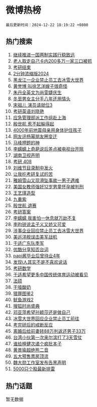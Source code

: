 # 微博热榜

`最后更新时间：2024-12-22 18:19:22 +0800`

## 热门搜索

1. [继续推进一国两制实践行稳致远](https://m.weibo.cn/search?containerid=100103type%3D1%26t%3D10%26q%3D%23%E7%BB%A7%E7%BB%AD%E6%8E%A8%E8%BF%9B%E4%B8%80%E5%9B%BD%E4%B8%A4%E5%88%B6%E5%AE%9E%E8%B7%B5%E8%A1%8C%E7%A8%B3%E8%87%B4%E8%BF%9C%23&stream_entry_id=51&isnewpage=1&extparam=seat%3D1%26c_type%3D51%26q%3D%2523%25E7%25BB%25A7%25E7%25BB%25AD%25E6%258E%25A8%25E8%25BF%259B%25E4%25B8%2580%25E5%259B%25BD%25E4%25B8%25A4%25E5%2588%25B6%25E5%25AE%259E%25E8%25B7%25B5%25E8%25A1%258C%25E7%25A8%25B3%25E8%2587%25B4%25E8%25BF%259C%2523%26pos%3D0%26dgr%3D0%26cate%3D10103%26filter_type%3Drealtimehot%26stream_entry_id%3D51%26display_time%3D1734862760%26pre_seqid%3D17348627607960233733697)
1. [老人取走自己卡内200多万一家三口被抓](https://m.weibo.cn/search?containerid=100103type%3D1%26t%3D10%26q%3D%23%E8%80%81%E4%BA%BA%E5%8F%96%E8%B5%B0%E8%87%AA%E5%B7%B1%E5%8D%A1%E5%86%85200%E5%A4%9A%E4%B8%87%E4%B8%80%E5%AE%B6%E4%B8%89%E5%8F%A3%E8%A2%AB%E6%8A%93%23&stream_entry_id=31&isnewpage=1&extparam=seat%3D1%26q%3D%2523%25E8%2580%2581%25E4%25BA%25BA%25E5%258F%2596%25E8%25B5%25B0%25E8%2587%25AA%25E5%25B7%25B1%25E5%258D%25A1%25E5%2586%2585200%25E5%25A4%259A%25E4%25B8%2587%25E4%25B8%2580%25E5%25AE%25B6%25E4%25B8%2589%25E5%258F%25A3%25E8%25A2%25AB%25E6%258A%2593%2523%26flag%3D2%26filter_type%3Drealtimehot%26c_type%3D31%26realpos%3D1%26cate%3D5001%26pos%3D0%26dgr%3D0%26band_rank%3D1%26lcate%3D5001%26stream_entry_id%3D31%26display_time%3D1734862760%26pre_seqid%3D17348627607960233733697)
1. [考研结束](https://m.weibo.cn/search?containerid=100103type%3D1%26t%3D10%26q%3D%E8%80%83%E7%A0%94%E7%BB%93%E6%9D%9F&stream_entry_id=31&isnewpage=1&extparam=seat%3D1%26q%3D%25E8%2580%2583%25E7%25A0%2594%25E7%25BB%2593%25E6%259D%259F%26flag%3D2%26filter_type%3Drealtimehot%26c_type%3D31%26realpos%3D2%26cate%3D5001%26pos%3D1%26dgr%3D0%26band_rank%3D2%26lcate%3D5001%26stream_entry_id%3D31%26display_time%3D1734862760%26pre_seqid%3D17348627607960233733697)
1. [2分钟浓缩版2024](https://m.weibo.cn/search?containerid=100103type%3D1%26t%3D10%26q%3D%232%E5%88%86%E9%92%9F%E6%B5%93%E7%BC%A9%E7%89%882024%23&stream_entry_id=31&isnewpage=1&extparam=seat%3D1%26q%3D%25232%25E5%2588%2586%25E9%2592%259F%25E6%25B5%2593%25E7%25BC%25A9%25E7%2589%25882024%2523%26flag%3D1%26filter_type%3Drealtimehot%26c_type%3D31%26realpos%3D3%26cate%3D5001%26pos%3D2%26dgr%3D0%26band_rank%3D3%26lcate%3D5001%26stream_entry_id%3D31%26display_time%3D1734862760%26pre_seqid%3D17348627607960233733697)
1. [黑龙江一企业禁止员工去冰雪大世界](https://m.weibo.cn/search?containerid=100103type%3D1%26t%3D10%26q%3D%23%E9%BB%91%E9%BE%99%E6%B1%9F%E4%B8%80%E4%BC%81%E4%B8%9A%E7%A6%81%E6%AD%A2%E5%91%98%E5%B7%A5%E5%8E%BB%E5%86%B0%E9%9B%AA%E5%A4%A7%E4%B8%96%E7%95%8C%23&stream_entry_id=31&isnewpage=1&extparam=seat%3D1%26q%3D%2523%25E9%25BB%2591%25E9%25BE%2599%25E6%25B1%259F%25E4%25B8%2580%25E4%25BC%2581%25E4%25B8%259A%25E7%25A6%2581%25E6%25AD%25A2%25E5%2591%2598%25E5%25B7%25A5%25E5%258E%25BB%25E5%2586%25B0%25E9%259B%25AA%25E5%25A4%25A7%25E4%25B8%2596%25E7%2595%258C%2523%26flag%3D0%26filter_type%3Drealtimehot%26c_type%3D31%26realpos%3D4%26cate%3D5001%26pos%3D3%26dgr%3D0%26band_rank%3D4%26lcate%3D5001%26stream_entry_id%3D31%26display_time%3D1734862760%26pre_seqid%3D17348627607960233733697)
1. [黄誉博 叫徐艺洋嫂子很奇怪](https://m.weibo.cn/search?containerid=100103type%3D1%26t%3D10%26q%3D%E9%BB%84%E8%AA%89%E5%8D%9A+%E5%8F%AB%E5%BE%90%E8%89%BA%E6%B4%8B%E5%AB%82%E5%AD%90%E5%BE%88%E5%A5%87%E6%80%AA&stream_entry_id=31&isnewpage=1&extparam=seat%3D1%26q%3D%25E9%25BB%2584%25E8%25AA%2589%25E5%258D%259A%2520%25E5%258F%25AB%25E5%25BE%2590%25E8%2589%25BA%25E6%25B4%258B%25E5%25AB%2582%25E5%25AD%2590%25E5%25BE%2588%25E5%25A5%2587%25E6%2580%25AA%26flag%3D1%26filter_type%3Drealtimehot%26c_type%3D31%26realpos%3D5%26cate%3D5001%26pos%3D4%26dgr%3D0%26band_rank%3D5%26lcate%3D5001%26stream_entry_id%3D31%26display_time%3D1734862760%26pre_seqid%3D17348627607960233733697)
1. [朱丹全英文为尚雯婕庆生](https://m.weibo.cn/search?containerid=100103type%3D1%26t%3D10%26q%3D%E6%9C%B1%E4%B8%B9%E5%85%A8%E8%8B%B1%E6%96%87%E4%B8%BA%E5%B0%9A%E9%9B%AF%E5%A9%95%E5%BA%86%E7%94%9F&stream_entry_id=31&isnewpage=1&extparam=seat%3D1%26q%3D%25E6%259C%25B1%25E4%25B8%25B9%25E5%2585%25A8%25E8%258B%25B1%25E6%2596%2587%25E4%25B8%25BA%25E5%25B0%259A%25E9%259B%25AF%25E5%25A9%2595%25E5%25BA%2586%25E7%2594%259F%26flag%3D1%26filter_type%3Drealtimehot%26c_type%3D31%26realpos%3D6%26cate%3D5001%26pos%3D5%26dgr%3D0%26band_rank%3D6%26lcate%3D5001%26stream_entry_id%3D31%26display_time%3D1734862760%26pre_seqid%3D17348627607960233733697)
1. [冬至男女主分手八年还用情头](https://m.weibo.cn/search?containerid=100103type%3D1%26t%3D10%26q%3D%E5%86%AC%E8%87%B3%E7%94%B7%E5%A5%B3%E4%B8%BB%E5%88%86%E6%89%8B%E5%85%AB%E5%B9%B4%E8%BF%98%E7%94%A8%E6%83%85%E5%A4%B4&stream_entry_id=31&isnewpage=1&extparam=seat%3D1%26q%3D%25E5%2586%25AC%25E8%2587%25B3%25E7%2594%25B7%25E5%25A5%25B3%25E4%25B8%25BB%25E5%2588%2586%25E6%2589%258B%25E5%2585%25AB%25E5%25B9%25B4%25E8%25BF%2598%25E7%2594%25A8%25E6%2583%2585%25E5%25A4%25B4%26flag%3D2%26filter_type%3Drealtimehot%26c_type%3D31%26realpos%3D7%26cate%3D5001%26pos%3D6%26dgr%3D0%26band_rank%3D7%26lcate%3D5001%26stream_entry_id%3D31%26display_time%3D1734862760%26pre_seqid%3D17348627607960233733697)
1. [宋祖儿 演员请就位3](https://m.weibo.cn/search?containerid=100103type%3D1%26t%3D10%26q%3D%E5%AE%8B%E7%A5%96%E5%84%BF+%E6%BC%94%E5%91%98%E8%AF%B7%E5%B0%B1%E4%BD%8D3&stream_entry_id=31&isnewpage=1&extparam=seat%3D1%26q%3D%25E5%25AE%258B%25E7%25A5%2596%25E5%2584%25BF%2520%25E6%25BC%2594%25E5%2591%2598%25E8%25AF%25B7%25E5%25B0%25B1%25E4%25BD%258D3%26flag%3D1%26filter_type%3Drealtimehot%26c_type%3D31%26realpos%3D8%26cate%3D5001%26pos%3D7%26dgr%3D0%26band_rank%3D8%26lcate%3D5001%26stream_entry_id%3D31%26display_time%3D1734862760%26pre_seqid%3D17348627607960233733697)
1. [考研英语刘晓艳](https://m.weibo.cn/search?containerid=100103type%3D1%26t%3D10%26q%3D%E8%80%83%E7%A0%94%E8%8B%B1%E8%AF%AD%E5%88%98%E6%99%93%E8%89%B3&stream_entry_id=31&isnewpage=1&extparam=seat%3D1%26q%3D%25E8%2580%2583%25E7%25A0%2594%25E8%258B%25B1%25E8%25AF%25AD%25E5%2588%2598%25E6%2599%2593%25E8%2589%25B3%26flag%3D1%26filter_type%3Drealtimehot%26c_type%3D31%26realpos%3D9%26cate%3D5001%26pos%3D8%26dgr%3D0%26band_rank%3D9%26lcate%3D5001%26stream_entry_id%3D31%26display_time%3D1734862760%26pre_seqid%3D17348627607960233733697)
1. [应急管理部派工作组赴上海](https://m.weibo.cn/search?containerid=100103type%3D1%26t%3D10%26q%3D%23%E5%BA%94%E6%80%A5%E7%AE%A1%E7%90%86%E9%83%A8%E6%B4%BE%E5%B7%A5%E4%BD%9C%E7%BB%84%E8%B5%B4%E4%B8%8A%E6%B5%B7%23&stream_entry_id=31&isnewpage=1&extparam=seat%3D1%26q%3D%2523%25E5%25BA%2594%25E6%2580%25A5%25E7%25AE%25A1%25E7%2590%2586%25E9%2583%25A8%25E6%25B4%25BE%25E5%25B7%25A5%25E4%25BD%259C%25E7%25BB%2584%25E8%25B5%25B4%25E4%25B8%258A%25E6%25B5%25B7%2523%26flag%3D1%26filter_type%3Drealtimehot%26c_type%3D31%26realpos%3D10%26cate%3D5001%26pos%3D9%26dgr%3D0%26band_rank%3D10%26lcate%3D5001%26stream_entry_id%3D31%26display_time%3D1734862760%26pre_seqid%3D17348627607960233733697)
1. [殷世航 惹不起躲得起](https://m.weibo.cn/search?containerid=100103type%3D1%26t%3D10%26q%3D%E6%AE%B7%E4%B8%96%E8%88%AA+%E6%83%B9%E4%B8%8D%E8%B5%B7%E8%BA%B2%E5%BE%97%E8%B5%B7&stream_entry_id=31&isnewpage=1&extparam=seat%3D1%26q%3D%25E6%25AE%25B7%25E4%25B8%2596%25E8%2588%25AA%2520%25E6%2583%25B9%25E4%25B8%258D%25E8%25B5%25B7%25E8%25BA%25B2%25E5%25BE%2597%25E8%25B5%25B7%26flag%3D1%26filter_type%3Drealtimehot%26c_type%3D31%26realpos%3D11%26cate%3D5001%26pos%3D10%26dgr%3D0%26band_rank%3D11%26lcate%3D5001%26stream_entry_id%3D31%26display_time%3D1734862760%26pre_seqid%3D17348627607960233733697)
1. [4000年前地震母亲用身体护住孩子](https://m.weibo.cn/search?containerid=100103type%3D1%26t%3D10%26q%3D%234000%E5%B9%B4%E5%89%8D%E5%9C%B0%E9%9C%87%E6%AF%8D%E4%BA%B2%E7%94%A8%E8%BA%AB%E4%BD%93%E6%8A%A4%E4%BD%8F%E5%AD%A9%E5%AD%90%23&stream_entry_id=31&isnewpage=1&extparam=seat%3D1%26q%3D%25234000%25E5%25B9%25B4%25E5%2589%258D%25E5%259C%25B0%25E9%259C%2587%25E6%25AF%258D%25E4%25BA%25B2%25E7%2594%25A8%25E8%25BA%25AB%25E4%25BD%2593%25E6%258A%25A4%25E4%25BD%258F%25E5%25AD%25A9%25E5%25AD%2590%2523%26flag%3D0%26filter_type%3Drealtimehot%26c_type%3D31%26realpos%3D12%26cate%3D5001%26pos%3D11%26dgr%3D0%26band_rank%3D12%26lcate%3D5001%26stream_entry_id%3D31%26display_time%3D1734862760%26pre_seqid%3D17348627607960233733697)
1. [网友评杨幂朋友圈变迁](https://m.weibo.cn/search?containerid=100103type%3D1%26t%3D10%26q%3D%23%E7%BD%91%E5%8F%8B%E8%AF%84%E6%9D%A8%E5%B9%82%E6%9C%8B%E5%8F%8B%E5%9C%88%E5%8F%98%E8%BF%81%23&stream_entry_id=31&isnewpage=1&extparam=seat%3D1%26q%3D%2523%25E7%25BD%2591%25E5%258F%258B%25E8%25AF%2584%25E6%259D%25A8%25E5%25B9%2582%25E6%259C%258B%25E5%258F%258B%25E5%259C%2588%25E5%258F%2598%25E8%25BF%2581%2523%26flag%3D2%26filter_type%3Drealtimehot%26c_type%3D31%26realpos%3D13%26cate%3D5001%26pos%3D12%26dgr%3D0%26band_rank%3D13%26lcate%3D5001%26stream_entry_id%3D31%26display_time%3D1734862760%26pre_seqid%3D17348627607960233733697)
1. [马峰押题的神](https://m.weibo.cn/search?containerid=100103type%3D1%26t%3D10%26q%3D%E9%A9%AC%E5%B3%B0%E6%8A%BC%E9%A2%98%E7%9A%84%E7%A5%9E&stream_entry_id=31&isnewpage=1&extparam=seat%3D1%26q%3D%25E9%25A9%25AC%25E5%25B3%25B0%25E6%258A%25BC%25E9%25A2%2598%25E7%259A%2584%25E7%25A5%259E%26flag%3D1%26filter_type%3Drealtimehot%26c_type%3D31%26realpos%3D14%26cate%3D5001%26pos%3D13%26dgr%3D0%26band_rank%3D14%26lcate%3D5001%26stream_entry_id%3D31%26display_time%3D1734862760%26pre_seqid%3D17348627607960233733697)
1. [李蠕蠕上奇葩说后差点被电视台开除](https://m.weibo.cn/search?containerid=100103type%3D1%26t%3D10%26q%3D%E6%9D%8E%E8%A0%95%E8%A0%95%E4%B8%8A%E5%A5%87%E8%91%A9%E8%AF%B4%E5%90%8E%E5%B7%AE%E7%82%B9%E8%A2%AB%E7%94%B5%E8%A7%86%E5%8F%B0%E5%BC%80%E9%99%A4&stream_entry_id=31&isnewpage=1&extparam=seat%3D1%26q%3D%25E6%259D%258E%25E8%25A0%2595%25E8%25A0%2595%25E4%25B8%258A%25E5%25A5%2587%25E8%2591%25A9%25E8%25AF%25B4%25E5%2590%258E%25E5%25B7%25AE%25E7%2582%25B9%25E8%25A2%25AB%25E7%2594%25B5%25E8%25A7%2586%25E5%258F%25B0%25E5%25BC%2580%25E9%2599%25A4%26flag%3D2%26filter_type%3Drealtimehot%26c_type%3D31%26realpos%3D15%26cate%3D5001%26pos%3D14%26dgr%3D0%26band_rank%3D15%26lcate%3D5001%26stream_entry_id%3D31%26display_time%3D1734862760%26pre_seqid%3D17348627607960233733697)
1. [湖南卫视声明](https://m.weibo.cn/search?containerid=100103type%3D1%26t%3D10%26q%3D%E6%B9%96%E5%8D%97%E5%8D%AB%E8%A7%86%E5%A3%B0%E6%98%8E&stream_entry_id=31&isnewpage=1&extparam=seat%3D1%26q%3D%25E6%25B9%2596%25E5%258D%2597%25E5%258D%25AB%25E8%25A7%2586%25E5%25A3%25B0%25E6%2598%258E%26flag%3D0%26filter_type%3Drealtimehot%26c_type%3D31%26realpos%3D16%26cate%3D5001%26pos%3D15%26dgr%3D0%26band_rank%3D16%26lcate%3D5001%26stream_entry_id%3D31%26display_time%3D1734862760%26pre_seqid%3D17348627607960233733697)
1. [考研 408](https://m.weibo.cn/search?containerid=100103type%3D1%26t%3D10%26q%3D%E8%80%83%E7%A0%94+408&stream_entry_id=31&isnewpage=1&extparam=seat%3D1%26q%3D%25E8%2580%2583%25E7%25A0%2594%2520408%26flag%3D1%26filter_type%3Drealtimehot%26c_type%3D31%26realpos%3D17%26cate%3D5001%26pos%3D16%26dgr%3D0%26band_rank%3D17%26lcate%3D5001%26stream_entry_id%3D31%26display_time%3D1734862760%26pre_seqid%3D17348627607960233733697)
1. [刘维节目录制中发火](https://m.weibo.cn/search?containerid=100103type%3D1%26t%3D10%26q%3D%E5%88%98%E7%BB%B4%E8%8A%82%E7%9B%AE%E5%BD%95%E5%88%B6%E4%B8%AD%E5%8F%91%E7%81%AB&stream_entry_id=31&isnewpage=1&extparam=seat%3D1%26q%3D%25E5%2588%2598%25E7%25BB%25B4%25E8%258A%2582%25E7%259B%25AE%25E5%25BD%2595%25E5%2588%25B6%25E4%25B8%25AD%25E5%258F%2591%25E7%2581%25AB%26flag%3D1%26filter_type%3Drealtimehot%26c_type%3D31%26realpos%3D18%26cate%3D5001%26pos%3D17%26dgr%3D0%26band_rank%3D18%26lcate%3D5001%26stream_entry_id%3D31%26display_time%3D1734862760%26pre_seqid%3D17348627607960233733697)
1. [让我吃考研复试的苦](https://m.weibo.cn/search?containerid=100103type%3D1%26t%3D10%26q%3D%23%E8%AE%A9%E6%88%91%E5%90%83%E8%80%83%E7%A0%94%E5%A4%8D%E8%AF%95%E7%9A%84%E8%8B%A6%23&stream_entry_id=31&isnewpage=1&extparam=seat%3D1%26q%3D%2523%25E8%25AE%25A9%25E6%2588%2591%25E5%2590%2583%25E8%2580%2583%25E7%25A0%2594%25E5%25A4%258D%25E8%25AF%2595%25E7%259A%2584%25E8%258B%25A6%2523%26flag%3D1%26filter_type%3Drealtimehot%26c_type%3D31%26realpos%3D19%26cate%3D5001%26pos%3D18%26dgr%3D0%26band_rank%3D19%26lcate%3D5001%26stream_entry_id%3D31%26display_time%3D1734862760%26pre_seqid%3D17348627607960233733697)
1. [雅姆雪山又现滑坠事故一男子遇难](https://m.weibo.cn/search?containerid=100103type%3D1%26t%3D10%26q%3D%23%E9%9B%85%E5%A7%86%E9%9B%AA%E5%B1%B1%E5%8F%88%E7%8E%B0%E6%BB%91%E5%9D%A0%E4%BA%8B%E6%95%85%E4%B8%80%E7%94%B7%E5%AD%90%E9%81%87%E9%9A%BE%23&stream_entry_id=31&isnewpage=1&extparam=seat%3D1%26q%3D%2523%25E9%259B%2585%25E5%25A7%2586%25E9%259B%25AA%25E5%25B1%25B1%25E5%258F%2588%25E7%258E%25B0%25E6%25BB%2591%25E5%259D%25A0%25E4%25BA%258B%25E6%2595%2585%25E4%25B8%2580%25E7%2594%25B7%25E5%25AD%2590%25E9%2581%2587%25E9%259A%25BE%2523%26flag%3D1%26filter_type%3Drealtimehot%26c_type%3D31%26realpos%3D20%26cate%3D5001%26pos%3D19%26dgr%3D0%26band_rank%3D20%26lcate%3D5001%26stream_entry_id%3D31%26display_time%3D1734862760%26pre_seqid%3D17348627607960233733697)
1. [美国女教师强奸12岁男童怀孕被判刑](https://m.weibo.cn/search?containerid=100103type%3D1%26t%3D10%26q%3D%23%E7%BE%8E%E5%9B%BD%E5%A5%B3%E6%95%99%E5%B8%88%E5%BC%BA%E5%A5%B812%E5%B2%81%E7%94%B7%E7%AB%A5%E6%80%80%E5%AD%95%E8%A2%AB%E5%88%A4%E5%88%91%23&stream_entry_id=31&isnewpage=1&extparam=seat%3D1%26q%3D%2523%25E7%25BE%258E%25E5%259B%25BD%25E5%25A5%25B3%25E6%2595%2599%25E5%25B8%2588%25E5%25BC%25BA%25E5%25A5%25B812%25E5%25B2%2581%25E7%2594%25B7%25E7%25AB%25A5%25E6%2580%2580%25E5%25AD%2595%25E8%25A2%25AB%25E5%2588%25A4%25E5%2588%2591%2523%26flag%3D0%26filter_type%3Drealtimehot%26c_type%3D31%26realpos%3D21%26cate%3D5001%26pos%3D20%26dgr%3D0%26band_rank%3D21%26lcate%3D5001%26stream_entry_id%3D31%26display_time%3D1734862760%26pre_seqid%3D17348627607960233733697)
1. [王艺瑾造型](https://m.weibo.cn/search?containerid=100103type%3D1%26t%3D10%26q%3D%E7%8E%8B%E8%89%BA%E7%91%BE%E9%80%A0%E5%9E%8B&stream_entry_id=31&isnewpage=1&extparam=seat%3D1%26q%3D%25E7%258E%258B%25E8%2589%25BA%25E7%2591%25BE%25E9%2580%25A0%25E5%259E%258B%26flag%3D1%26filter_type%3Drealtimehot%26c_type%3D31%26realpos%3D22%26cate%3D5001%26pos%3D21%26dgr%3D0%26band_rank%3D22%26lcate%3D5001%26stream_entry_id%3D31%26display_time%3D1734862760%26pre_seqid%3D17348627607960233733697)
1. [九重紫](https://m.weibo.cn/search?containerid=100103type%3D1%26t%3D10%26q%3D%E4%B9%9D%E9%87%8D%E7%B4%AB&stream_entry_id=31&isnewpage=1&extparam=seat%3D1%26q%3D%25E4%25B9%259D%25E9%2587%258D%25E7%25B4%25AB%26flag%3D1%26filter_type%3Drealtimehot%26c_type%3D31%26realpos%3D23%26cate%3D5001%26pos%3D22%26dgr%3D0%26band_rank%3D23%26lcate%3D5001%26stream_entry_id%3D31%26display_time%3D1734862760%26pre_seqid%3D17348627607960233733697)
1. [殷世航 退赛](https://m.weibo.cn/search?containerid=100103type%3D1%26t%3D10%26q%3D%E6%AE%B7%E4%B8%96%E8%88%AA+%E9%80%80%E8%B5%9B&stream_entry_id=31&isnewpage=1&extparam=seat%3D1%26q%3D%25E6%25AE%25B7%25E4%25B8%2596%25E8%2588%25AA%2520%25E9%2580%2580%25E8%25B5%259B%26flag%3D0%26filter_type%3Drealtimehot%26c_type%3D31%26realpos%3D24%26cate%3D5001%26pos%3D23%26dgr%3D0%26band_rank%3D24%26lcate%3D5001%26stream_entry_id%3D31%26display_time%3D1734862760%26pre_seqid%3D17348627607960233733697)
1. [考研答案](https://m.weibo.cn/search?containerid=100103type%3D1%26t%3D10%26q%3D%E8%80%83%E7%A0%94%E7%AD%94%E6%A1%88&stream_entry_id=31&isnewpage=1&extparam=seat%3D1%26q%3D%25E8%2580%2583%25E7%25A0%2594%25E7%25AD%2594%25E6%25A1%2588%26flag%3D1%26filter_type%3Drealtimehot%26c_type%3D31%26realpos%3D25%26cate%3D5001%26pos%3D24%26dgr%3D0%26band_rank%3D25%26lcate%3D5001%26stream_entry_id%3D31%26display_time%3D1734862760%26pre_seqid%3D17348627607960233733697)
1. [李蠕蠕 我害怕一休息就万劫不复](https://m.weibo.cn/search?containerid=100103type%3D1%26t%3D10%26q%3D%E6%9D%8E%E8%A0%95%E8%A0%95+%E6%88%91%E5%AE%B3%E6%80%95%E4%B8%80%E4%BC%91%E6%81%AF%E5%B0%B1%E4%B8%87%E5%8A%AB%E4%B8%8D%E5%A4%8D&stream_entry_id=31&isnewpage=1&extparam=seat%3D1%26q%3D%25E6%259D%258E%25E8%25A0%2595%25E8%25A0%2595%2520%25E6%2588%2591%25E5%25AE%25B3%25E6%2580%2595%25E4%25B8%2580%25E4%25BC%2591%25E6%2581%25AF%25E5%25B0%25B1%25E4%25B8%2587%25E5%258A%25AB%25E4%25B8%258D%25E5%25A4%258D%26flag%3D1%26filter_type%3Drealtimehot%26c_type%3D31%26realpos%3D26%26cate%3D5001%26pos%3D25%26dgr%3D0%26band_rank%3D26%26lcate%3D5001%26stream_entry_id%3D31%26display_time%3D1734862760%26pre_seqid%3D17348627607960233733697)
1. [李昀锐说孟子义又娇又可爱](https://m.weibo.cn/search?containerid=100103type%3D1%26t%3D10%26q%3D%23%E6%9D%8E%E6%98%80%E9%94%90%E8%AF%B4%E5%AD%9F%E5%AD%90%E4%B9%89%E5%8F%88%E5%A8%87%E5%8F%88%E5%8F%AF%E7%88%B1%23&stream_entry_id=31&isnewpage=1&extparam=seat%3D1%26q%3D%2523%25E6%259D%258E%25E6%2598%2580%25E9%2594%2590%25E8%25AF%25B4%25E5%25AD%259F%25E5%25AD%2590%25E4%25B9%2589%25E5%258F%2588%25E5%25A8%2587%25E5%258F%2588%25E5%258F%25AF%25E7%2588%25B1%2523%26flag%3D0%26filter_type%3Drealtimehot%26c_type%3D31%26realpos%3D27%26cate%3D5001%26pos%3D26%26dgr%3D0%26band_rank%3D27%26lcate%3D5001%26stream_entry_id%3D31%26display_time%3D1734862760%26pre_seqid%3D17348627607960233733697)
1. [涉事企业回应禁止员工去冰雪大世界](https://m.weibo.cn/search?containerid=100103type%3D1%26t%3D10%26q%3D%23%E6%B6%89%E4%BA%8B%E4%BC%81%E4%B8%9A%E5%9B%9E%E5%BA%94%E7%A6%81%E6%AD%A2%E5%91%98%E5%B7%A5%E5%8E%BB%E5%86%B0%E9%9B%AA%E5%A4%A7%E4%B8%96%E7%95%8C%23&stream_entry_id=31&isnewpage=1&extparam=seat%3D1%26q%3D%2523%25E6%25B6%2589%25E4%25BA%258B%25E4%25BC%2581%25E4%25B8%259A%25E5%259B%259E%25E5%25BA%2594%25E7%25A6%2581%25E6%25AD%25A2%25E5%2591%2598%25E5%25B7%25A5%25E5%258E%25BB%25E5%2586%25B0%25E9%259B%25AA%25E5%25A4%25A7%25E4%25B8%2596%25E7%2595%258C%2523%26flag%3D0%26filter_type%3Drealtimehot%26c_type%3D31%26realpos%3D28%26cate%3D5001%26pos%3D27%26dgr%3D0%26band_rank%3D28%26lcate%3D5001%26stream_entry_id%3D31%26display_time%3D1734862760%26pre_seqid%3D17348627607960233733697)
1. [美巡洋舰误击美军战机](https://m.weibo.cn/search?containerid=100103type%3D1%26t%3D10%26q%3D%23%E7%BE%8E%E5%B7%A1%E6%B4%8B%E8%88%B0%E8%AF%AF%E5%87%BB%E7%BE%8E%E5%86%9B%E6%88%98%E6%9C%BA%23&stream_entry_id=31&isnewpage=1&extparam=seat%3D1%26q%3D%2523%25E7%25BE%258E%25E5%25B7%25A1%25E6%25B4%258B%25E8%2588%25B0%25E8%25AF%25AF%25E5%2587%25BB%25E7%25BE%258E%25E5%2586%259B%25E6%2588%2598%25E6%259C%25BA%2523%26flag%3D0%26filter_type%3Drealtimehot%26c_type%3D31%26realpos%3D29%26cate%3D5001%26pos%3D28%26dgr%3D0%26band_rank%3D29%26lcate%3D5001%26stream_entry_id%3D31%26display_time%3D1734862760%26pre_seqid%3D17348627607960233733697)
1. [于适广东队季军](https://m.weibo.cn/search?containerid=100103type%3D1%26t%3D10%26q%3D%23%E4%BA%8E%E9%80%82%E5%B9%BF%E4%B8%9C%E9%98%9F%E5%AD%A3%E5%86%9B%23&stream_entry_id=31&isnewpage=1&extparam=seat%3D1%26q%3D%2523%25E4%25BA%258E%25E9%2580%2582%25E5%25B9%25BF%25E4%25B8%259C%25E9%2598%259F%25E5%25AD%25A3%25E5%2586%259B%2523%26flag%3D1%26filter_type%3Drealtimehot%26c_type%3D31%26realpos%3D30%26cate%3D5001%26pos%3D29%26dgr%3D0%26band_rank%3D30%26lcate%3D5001%26stream_entry_id%3D31%26display_time%3D1734862760%26pre_seqid%3D17348627607960233733697)
1. [优酷分享知否台词](https://m.weibo.cn/search?containerid=100103type%3D1%26t%3D10%26q%3D%E4%BC%98%E9%85%B7%E5%88%86%E4%BA%AB%E7%9F%A5%E5%90%A6%E5%8F%B0%E8%AF%8D&stream_entry_id=31&isnewpage=1&extparam=seat%3D1%26q%3D%25E4%25BC%2598%25E9%2585%25B7%25E5%2588%2586%25E4%25BA%25AB%25E7%259F%25A5%25E5%2590%25A6%25E5%258F%25B0%25E8%25AF%258D%26flag%3D0%26filter_type%3Drealtimehot%26c_type%3D31%26realpos%3D31%26cate%3D5001%26pos%3D30%26dgr%3D0%26band_rank%3D31%26lcate%3D5001%26stream_entry_id%3D31%26display_time%3D1734862760%26pre_seqid%3D17348627607960233733697)
1. [papi酱毕业后曾待业4年](https://m.weibo.cn/search?containerid=100103type%3D1%26t%3D10%26q%3D%23papi%E9%85%B1%E6%AF%95%E4%B8%9A%E5%90%8E%E6%9B%BE%E5%BE%85%E4%B8%9A4%E5%B9%B4%23&stream_entry_id=31&isnewpage=1&extparam=seat%3D1%26q%3D%2523papi%25E9%2585%25B1%25E6%25AF%2595%25E4%25B8%259A%25E5%2590%258E%25E6%259B%25BE%25E5%25BE%2585%25E4%25B8%259A4%25E5%25B9%25B4%2523%26flag%3D1%26filter_type%3Drealtimehot%26c_type%3D31%26realpos%3D32%26cate%3D5001%26pos%3D31%26dgr%3D0%26band_rank%3D32%26lcate%3D5001%26stream_entry_id%3D31%26display_time%3D1734862760%26pre_seqid%3D17348627607960233733697)
1. [发现i人其实不是不喜欢说话](https://m.weibo.cn/search?containerid=100103type%3D1%26t%3D10%26q%3D%23%E5%8F%91%E7%8E%B0i%E4%BA%BA%E5%85%B6%E5%AE%9E%E4%B8%8D%E6%98%AF%E4%B8%8D%E5%96%9C%E6%AC%A2%E8%AF%B4%E8%AF%9D%23&stream_entry_id=31&isnewpage=1&extparam=seat%3D1%26q%3D%2523%25E5%258F%2591%25E7%258E%25B0i%25E4%25BA%25BA%25E5%2585%25B6%25E5%25AE%259E%25E4%25B8%258D%25E6%2598%25AF%25E4%25B8%258D%25E5%2596%259C%25E6%25AC%25A2%25E8%25AF%25B4%25E8%25AF%259D%2523%26flag%3D0%26filter_type%3Drealtimehot%26c_type%3D31%26realpos%3D33%26cate%3D5001%26pos%3D32%26dgr%3D0%26band_rank%3D33%26lcate%3D5001%26stream_entry_id%3D31%26display_time%3D1734862760%26pre_seqid%3D17348627607960233733697)
1. [考研数学](https://m.weibo.cn/search?containerid=100103type%3D1%26t%3D10%26q%3D%E8%80%83%E7%A0%94%E6%95%B0%E5%AD%A6&stream_entry_id=31&isnewpage=1&extparam=seat%3D1%26q%3D%25E8%2580%2583%25E7%25A0%2594%25E6%2595%25B0%25E5%25AD%25A6%26flag%3D0%26filter_type%3Drealtimehot%26c_type%3D31%26realpos%3D34%26cate%3D5001%26pos%3D33%26dgr%3D0%26band_rank%3D34%26lcate%3D5001%26stream_entry_id%3D31%26display_time%3D1734862760%26pre_seqid%3D17348627607960233733697)
1. [于适希望更多中国传统体育运动被看见](https://m.weibo.cn/search?containerid=100103type%3D1%26t%3D10%26q%3D%23%E4%BA%8E%E9%80%82%E5%B8%8C%E6%9C%9B%E6%9B%B4%E5%A4%9A%E4%B8%AD%E5%9B%BD%E4%BC%A0%E7%BB%9F%E4%BD%93%E8%82%B2%E8%BF%90%E5%8A%A8%E8%A2%AB%E7%9C%8B%E8%A7%81%23&stream_entry_id=31&isnewpage=1&extparam=seat%3D1%26q%3D%2523%25E4%25BA%258E%25E9%2580%2582%25E5%25B8%258C%25E6%259C%259B%25E6%259B%25B4%25E5%25A4%259A%25E4%25B8%25AD%25E5%259B%25BD%25E4%25BC%25A0%25E7%25BB%259F%25E4%25BD%2593%25E8%2582%25B2%25E8%25BF%2590%25E5%258A%25A8%25E8%25A2%25AB%25E7%259C%258B%25E8%25A7%2581%2523%26flag%3D0%26filter_type%3Drealtimehot%26c_type%3D31%26realpos%3D35%26cate%3D5001%26pos%3D34%26dgr%3D0%26band_rank%3D35%26lcate%3D5001%26stream_entry_id%3D31%26display_time%3D1734862760%26pre_seqid%3D17348627607960233733697)
1. [法硕](https://m.weibo.cn/search?containerid=100103type%3D1%26t%3D10%26q%3D%E6%B3%95%E7%A1%95&stream_entry_id=31&isnewpage=1&extparam=seat%3D1%26q%3D%25E6%25B3%2595%25E7%25A1%2595%26flag%3D0%26filter_type%3Drealtimehot%26c_type%3D31%26realpos%3D36%26cate%3D5001%26pos%3D35%26dgr%3D0%26band_rank%3D36%26lcate%3D5001%26stream_entry_id%3D31%26display_time%3D1734862760%26pre_seqid%3D17348627607960233733697)
1. [干噎酸奶](https://m.weibo.cn/search?containerid=100103type%3D1%26t%3D10%26q%3D%E5%B9%B2%E5%99%8E%E9%85%B8%E5%A5%B6&stream_entry_id=31&isnewpage=1&extparam=seat%3D1%26q%3D%25E5%25B9%25B2%25E5%2599%258E%25E9%2585%25B8%25E5%25A5%25B6%26flag%3D0%26filter_type%3Drealtimehot%26c_type%3D31%26realpos%3D37%26cate%3D5001%26pos%3D36%26dgr%3D0%26band_rank%3D37%26lcate%3D5001%26stream_entry_id%3D31%26display_time%3D1734862760%26pre_seqid%3D17348627607960233733697)
1. [猎罪图鉴2](https://m.weibo.cn/search?containerid=100103type%3D1%26t%3D10%26q%3D%E7%8C%8E%E7%BD%AA%E5%9B%BE%E9%89%B42&stream_entry_id=31&isnewpage=1&extparam=seat%3D1%26q%3D%25E7%258C%258E%25E7%25BD%25AA%25E5%259B%25BE%25E9%2589%25B42%26flag%3D1%26filter_type%3Drealtimehot%26c_type%3D31%26realpos%3D38%26cate%3D5001%26pos%3D37%26dgr%3D0%26band_rank%3D38%26lcate%3D5001%26stream_entry_id%3D31%26display_time%3D1734862760%26pre_seqid%3D17348627607960233733697)
1. [鱿鱼游戏2](https://m.weibo.cn/search?containerid=100103type%3D1%26t%3D10%26q%3D%E9%B1%BF%E9%B1%BC%E6%B8%B8%E6%88%8F2&stream_entry_id=31&isnewpage=1&extparam=seat%3D1%26q%3D%25E9%25B1%25BF%25E9%25B1%25BC%25E6%25B8%25B8%25E6%2588%258F2%26flag%3D0%26filter_type%3Drealtimehot%26c_type%3D31%26realpos%3D39%26cate%3D5001%26pos%3D38%26dgr%3D0%26band_rank%3D39%26lcate%3D5001%26stream_entry_id%3D31%26display_time%3D1734862760%26pre_seqid%3D17348627607960233733697)
1. [搜狐时尚盛典](https://m.weibo.cn/search?containerid=100103type%3D1%26t%3D10%26q%3D%23%E6%90%9C%E7%8B%90%E6%97%B6%E5%B0%9A%E7%9B%9B%E5%85%B8%23&stream_entry_id=31&isnewpage=1&extparam=seat%3D1%26q%3D%2523%25E6%2590%259C%25E7%258B%2590%25E6%2597%25B6%25E5%25B0%259A%25E7%259B%259B%25E5%2585%25B8%2523%26flag%3D0%26adid%3D269586%26filter_type%3Drealtimehot%26c_type%3D31%26realpos%3D40%26dgr%3D0%26pos%3D39%26cate%3D5001%26band_rank%3D40%26lcate%3D5001%26stream_entry_id%3D31%26display_time%3D1734862760%26pre_seqid%3D17348627607960233733697)
1. [邓亚萍希望孙颖莎还是做自己](https://m.weibo.cn/search?containerid=100103type%3D1%26t%3D10%26q%3D%23%E9%82%93%E4%BA%9A%E8%90%8D%E5%B8%8C%E6%9C%9B%E5%AD%99%E9%A2%96%E8%8E%8E%E8%BF%98%E6%98%AF%E5%81%9A%E8%87%AA%E5%B7%B1%23&stream_entry_id=31&isnewpage=1&extparam=seat%3D1%26q%3D%2523%25E9%2582%2593%25E4%25BA%259A%25E8%2590%258D%25E5%25B8%258C%25E6%259C%259B%25E5%25AD%2599%25E9%25A2%2596%25E8%258E%258E%25E8%25BF%2598%25E6%2598%25AF%25E5%2581%259A%25E8%2587%25AA%25E5%25B7%25B1%2523%26flag%3D1%26filter_type%3Drealtimehot%26c_type%3D31%26realpos%3D41%26cate%3D5001%26pos%3D40%26dgr%3D0%26band_rank%3D41%26lcate%3D5001%26stream_entry_id%3D31%26display_time%3D1734862760%26pre_seqid%3D17348627607960233733697)
1. [冰雪大世界回应企业禁止员工前往](https://m.weibo.cn/search?containerid=100103type%3D1%26t%3D10%26q%3D%23%E5%86%B0%E9%9B%AA%E5%A4%A7%E4%B8%96%E7%95%8C%E5%9B%9E%E5%BA%94%E4%BC%81%E4%B8%9A%E7%A6%81%E6%AD%A2%E5%91%98%E5%B7%A5%E5%89%8D%E5%BE%80%23&stream_entry_id=31&isnewpage=1&extparam=seat%3D1%26q%3D%2523%25E5%2586%25B0%25E9%259B%25AA%25E5%25A4%25A7%25E4%25B8%2596%25E7%2595%258C%25E5%259B%259E%25E5%25BA%2594%25E4%25BC%2581%25E4%25B8%259A%25E7%25A6%2581%25E6%25AD%25A2%25E5%2591%2598%25E5%25B7%25A5%25E5%2589%258D%25E5%25BE%2580%2523%26flag%3D1%26filter_type%3Drealtimehot%26c_type%3D31%26realpos%3D42%26cate%3D5001%26pos%3D41%26dgr%3D0%26band_rank%3D42%26lcate%3D5001%26stream_entry_id%3D31%26display_time%3D1734862760%26pre_seqid%3D17348627607960233733697)
1. [考完研后的戒断反应](https://m.weibo.cn/search?containerid=100103type%3D1%26t%3D10%26q%3D%E8%80%83%E5%AE%8C%E7%A0%94%E5%90%8E%E7%9A%84%E6%88%92%E6%96%AD%E5%8F%8D%E5%BA%94&stream_entry_id=31&isnewpage=1&extparam=seat%3D1%26q%3D%25E8%2580%2583%25E5%25AE%258C%25E7%25A0%2594%25E5%2590%258E%25E7%259A%2584%25E6%2588%2592%25E6%2596%25AD%25E5%258F%258D%25E5%25BA%2594%26flag%3D1%26filter_type%3Drealtimehot%26c_type%3D31%26realpos%3D43%26cate%3D5001%26pos%3D42%26dgr%3D0%26band_rank%3D43%26lcate%3D5001%26stream_entry_id%3D31%26display_time%3D1734862760%26pre_seqid%3D17348627607960233733697)
1. [离婚后给前妻转88万判返还男子33万](https://m.weibo.cn/search?containerid=100103type%3D1%26t%3D10%26q%3D%23%E7%A6%BB%E5%A9%9A%E5%90%8E%E7%BB%99%E5%89%8D%E5%A6%BB%E8%BD%AC88%E4%B8%87%E5%88%A4%E8%BF%94%E8%BF%98%E7%94%B7%E5%AD%9033%E4%B8%87%23&stream_entry_id=31&isnewpage=1&extparam=seat%3D1%26q%3D%2523%25E7%25A6%25BB%25E5%25A9%259A%25E5%2590%258E%25E7%25BB%2599%25E5%2589%258D%25E5%25A6%25BB%25E8%25BD%25AC88%25E4%25B8%2587%25E5%2588%25A4%25E8%25BF%2594%25E8%25BF%2598%25E7%2594%25B7%25E5%25AD%259033%25E4%25B8%2587%2523%26flag%3D0%26filter_type%3Drealtimehot%26c_type%3D31%26realpos%3D44%26cate%3D5001%26pos%3D43%26dgr%3D0%26band_rank%3D44%26lcate%3D5001%26stream_entry_id%3D31%26display_time%3D1734862760%26pre_seqid%3D17348627607960233733697)
1. [台湾小伙第一次来尔滨打了3天雪仗](https://m.weibo.cn/search?containerid=100103type%3D1%26t%3D10%26q%3D%23%E5%8F%B0%E6%B9%BE%E5%B0%8F%E4%BC%99%E7%AC%AC%E4%B8%80%E6%AC%A1%E6%9D%A5%E5%B0%94%E6%BB%A8%E6%89%93%E4%BA%863%E5%A4%A9%E9%9B%AA%E4%BB%97%23&stream_entry_id=31&isnewpage=1&extparam=seat%3D1%26q%3D%2523%25E5%258F%25B0%25E6%25B9%25BE%25E5%25B0%258F%25E4%25BC%2599%25E7%25AC%25AC%25E4%25B8%2580%25E6%25AC%25A1%25E6%259D%25A5%25E5%25B0%2594%25E6%25BB%25A8%25E6%2589%2593%25E4%25BA%25863%25E5%25A4%25A9%25E9%259B%25AA%25E4%25BB%2597%2523%26flag%3D0%26filter_type%3Drealtimehot%26c_type%3D31%26realpos%3D45%26cate%3D5001%26pos%3D44%26dgr%3D0%26band_rank%3D45%26lcate%3D5001%26stream_entry_id%3D31%26display_time%3D1734862760%26pre_seqid%3D17348627607960233733697)
1. [谁给檀健次递个疯批本子](https://m.weibo.cn/search?containerid=100103type%3D1%26t%3D10%26q%3D%E8%B0%81%E7%BB%99%E6%AA%80%E5%81%A5%E6%AC%A1%E9%80%92%E4%B8%AA%E7%96%AF%E6%89%B9%E6%9C%AC%E5%AD%90&stream_entry_id=31&isnewpage=1&extparam=seat%3D1%26q%3D%25E8%25B0%2581%25E7%25BB%2599%25E6%25AA%2580%25E5%2581%25A5%25E6%25AC%25A1%25E9%2580%2592%25E4%25B8%25AA%25E7%2596%25AF%25E6%2589%25B9%25E6%259C%25AC%25E5%25AD%2590%26flag%3D1%26filter_type%3Drealtimehot%26c_type%3D31%26realpos%3D46%26cate%3D5001%26pos%3D45%26dgr%3D0%26band_rank%3D46%26lcate%3D5001%26stream_entry_id%3D31%26display_time%3D1734862760%26pre_seqid%3D17348627607960233733697)
1. [黄景瑜超绝熊二音](https://m.weibo.cn/search?containerid=100103type%3D1%26t%3D10%26q%3D%E9%BB%84%E6%99%AF%E7%91%9C%E8%B6%85%E7%BB%9D%E7%86%8A%E4%BA%8C%E9%9F%B3&stream_entry_id=31&isnewpage=1&extparam=seat%3D1%26q%3D%25E9%25BB%2584%25E6%2599%25AF%25E7%2591%259C%25E8%25B6%2585%25E7%25BB%259D%25E7%2586%258A%25E4%25BA%258C%25E9%259F%25B3%26flag%3D1%26filter_type%3Drealtimehot%26c_type%3D31%26realpos%3D47%26cate%3D5001%26pos%3D46%26dgr%3D0%26band_rank%3D47%26lcate%3D5001%26stream_entry_id%3D31%26display_time%3D1734862760%26pre_seqid%3D17348627607960233733697)
1. [五大预售票房顶流](https://m.weibo.cn/search?containerid=100103type%3D1%26t%3D10%26q%3D%23%E4%BA%94%E5%A4%A7%E9%A2%84%E5%94%AE%E7%A5%A8%E6%88%BF%E9%A1%B6%E6%B5%81%23&stream_entry_id=31&isnewpage=1&extparam=seat%3D1%26q%3D%2523%25E4%25BA%2594%25E5%25A4%25A7%25E9%25A2%2584%25E5%2594%25AE%25E7%25A5%25A8%25E6%2588%25BF%25E9%25A1%25B6%25E6%25B5%2581%2523%26flag%3D0%26filter_type%3Drealtimehot%26c_type%3D31%26realpos%3D48%26cate%3D5001%26pos%3D47%26dgr%3D0%26band_rank%3D48%26lcate%3D5001%26stream_entry_id%3D31%26display_time%3D1734862760%26pre_seqid%3D17348627607960233733697)
1. [魏大勋工作室发布告黑声明](https://m.weibo.cn/search?containerid=100103type%3D1%26t%3D10%26q%3D%23%E9%AD%8F%E5%A4%A7%E5%8B%8B%E5%B7%A5%E4%BD%9C%E5%AE%A4%E5%8F%91%E5%B8%83%E5%91%8A%E9%BB%91%E5%A3%B0%E6%98%8E%23&stream_entry_id=31&isnewpage=1&extparam=seat%3D1%26q%3D%2523%25E9%25AD%258F%25E5%25A4%25A7%25E5%258B%258B%25E5%25B7%25A5%25E4%25BD%259C%25E5%25AE%25A4%25E5%258F%2591%25E5%25B8%2583%25E5%2591%258A%25E9%25BB%2591%25E5%25A3%25B0%25E6%2598%258E%2523%26flag%3D1%26filter_type%3Drealtimehot%26c_type%3D31%26realpos%3D49%26cate%3D5001%26pos%3D48%26dgr%3D0%26band_rank%3D49%26lcate%3D5001%26stream_entry_id%3D31%26display_time%3D1734862760%26pre_seqid%3D17348627607960233733697)
1. [5000只个股最新排雷](https://m.weibo.cn/search?containerid=100103type%3D1%26t%3D10%26q%3D%235000%E5%8F%AA%E4%B8%AA%E8%82%A1%E6%9C%80%E6%96%B0%E6%8E%92%E9%9B%B7%23&stream_entry_id=31&isnewpage=1&extparam=seat%3D1%26q%3D%25235000%25E5%258F%25AA%25E4%25B8%25AA%25E8%2582%25A1%25E6%259C%2580%25E6%2596%25B0%25E6%258E%2592%25E9%259B%25B7%2523%26flag%3D1%26filter_type%3Drealtimehot%26c_type%3D31%26realpos%3D50%26cate%3D5001%26pos%3D49%26dgr%3D0%26band_rank%3D50%26lcate%3D5001%26stream_entry_id%3D31%26display_time%3D1734862760%26pre_seqid%3D17348627607960233733697)

## 热门话题

暂无数据

